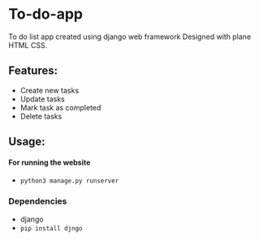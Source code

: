 # To-do-app
To do list app created using django web framework
Designed with plane HTML CSS.

## Features:
- Create new tasks
 - Update tasks
 - Mark task as completed
 - Delete tasks
 
 ## Usage:
#### For running the website
- `python3 manage.py runserver`

### Dependencies
- django
- `pip install djngo`


